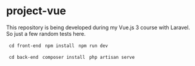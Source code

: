 # project-vue
This repository is being developed during my Vue.js 3 course with Laravel. So just a few random tests here.

``` cd front-end```
``` npm install```
``` npm run dev```

``` cd back-end```
``` composer install```
``` php artisan serve```